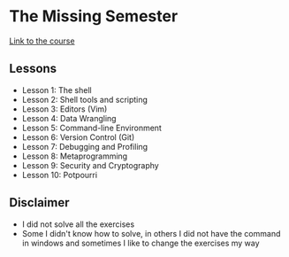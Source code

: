 # The Missing Semester

[Link to the course](https://missing.csail.mit.edu/)

## Lessons

- Lesson 1: The shell
- Lesson 2: Shell tools and scripting
- Lesson 3: Editors (Vim)
- Lesson 4: Data Wrangling
- Lesson 5: Command-line Environment
- Lesson 6: Version Control (Git)
- Lesson 7: Debugging and Profiling
- Lesson 8: Metaprogramming
- Lesson 9: Security and Cryptography
- Lesson 10: Potpourri

## Disclaimer

- I did not solve all the exercises
- Some I didn't know how to solve, in others I did not have the command in windows and sometimes I like to change the exercises my way
